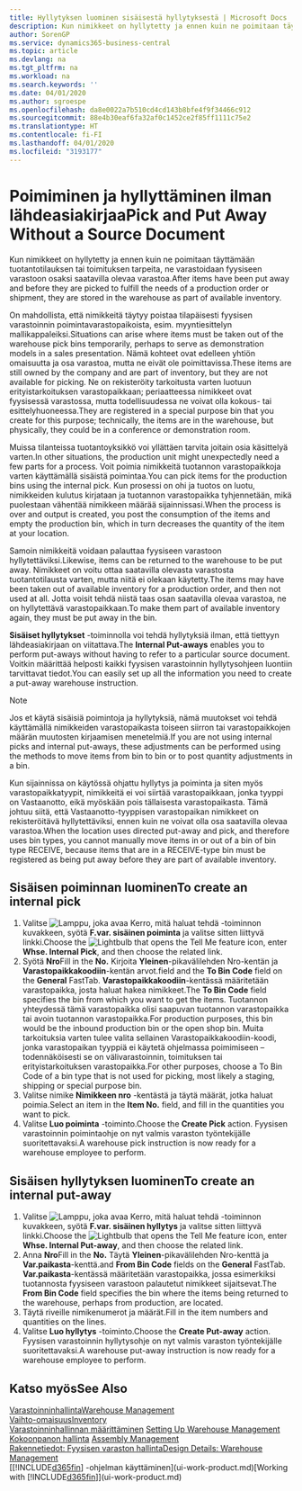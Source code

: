 ```yaml
---
title: Hyllytyksen luominen sisäisestä hyllytyksestä | Microsoft Docs
description: Kun nimikkeet on hyllytetty ja ennen kuin ne poimitaan täyttämään tuotantotilauksen tai toimituksen tarpeita, ne varastoidaan fyysiseen varastoon osaksi saatavilla olevaa varastoa.
author: SorenGP
ms.service: dynamics365-business-central
ms.topic: article
ms.devlang: na
ms.tgt_pltfrm: na
ms.workload: na
ms.search.keywords: ''
ms.date: 04/01/2020
ms.author: sgroespe
ms.openlocfilehash: da8e0022a7b510cd4cd143b8bfe4f9f34466c912
ms.sourcegitcommit: 88e4b30eaf6fa32af0c1452ce2f85ff1111c75e2
ms.translationtype: HT
ms.contentlocale: fi-FI
ms.lasthandoff: 04/01/2020
ms.locfileid: "3193177"
---
```

# <a name="pick-and-put-away-without-a-source-document"></a><span data-ttu-id="875e1-103">Poimiminen ja hyllyttäminen ilman lähdeasiakirjaa</span><span class="sxs-lookup"><span data-stu-id="875e1-103">Pick and Put Away Without a Source Document</span></span>
<span data-ttu-id="875e1-104">Kun nimikkeet on hyllytetty ja ennen kuin ne poimitaan täyttämään tuotantotilauksen tai toimituksen tarpeita, ne varastoidaan fyysiseen varastoon osaksi saatavilla olevaa varastoa.</span><span class="sxs-lookup"><span data-stu-id="875e1-104">After items have been put away and before they are picked to fulfill the needs of a production order or shipment, they are stored in the warehouse as part of available inventory.</span></span>  

<span data-ttu-id="875e1-105">On mahdollista, että nimikkeitä täytyy poistaa tilapäisesti fyysisen varastoinnin poimintavarastopaikoista, esim. myyntiesittelyn mallikappaleiksi.</span><span class="sxs-lookup"><span data-stu-id="875e1-105">Situations can arise where items must be taken out of the warehouse pick bins temporarily, perhaps to serve as demonstration models in a sales presentation.</span></span> <span data-ttu-id="875e1-106">Nämä kohteet ovat edelleen yhtiön omaisuutta ja osa varastoa, mutta ne eivät ole poimittavissa.</span><span class="sxs-lookup"><span data-stu-id="875e1-106">These items are still owned by the company and are part of inventory, but they are not available for picking.</span></span> <span data-ttu-id="875e1-107">Ne on rekisteröity tarkoitusta varten luotuun erityistarkoituksen varastopaikkaan; periaatteessa nimikkeet ovat fyysisessä varastossa, mutta todellisuudessa ne voivat olla kokous- tai esittelyhuoneessa.</span><span class="sxs-lookup"><span data-stu-id="875e1-107">They are registered in a special purpose bin that you create for this purpose; technically, the items are in the warehouse, but physically, they could be in a conference or demonstration room.</span></span>  

<span data-ttu-id="875e1-108">Muissa tilanteissa tuotantoyksikkö voi yllättäen tarvita joitain osia käsittelyä varten.</span><span class="sxs-lookup"><span data-stu-id="875e1-108">In other situations, the production unit might unexpectedly need a few parts for a process.</span></span> <span data-ttu-id="875e1-109">Voit poimia nimikkeitä tuotannon varastopaikkoja varten käyttämällä sisäistä poimintaa.</span><span class="sxs-lookup"><span data-stu-id="875e1-109">You can pick items for the production bins using the internal pick.</span></span> <span data-ttu-id="875e1-110">Kun prosessi on ohi ja tuotos on luotu, nimikkeiden kulutus kirjataan ja tuotannon varastopaikka tyhjennetään, mikä puolestaan vähentää nimikkeen määrää sijainnissasi.</span><span class="sxs-lookup"><span data-stu-id="875e1-110">When the process is over and output is created, you post the consumption of the items and empty the production bin, which in turn decreases the quantity of the item at your location.</span></span>  

<span data-ttu-id="875e1-111">Samoin nimikkeitä voidaan palauttaa fyysiseen varastoon hyllytettäviksi.</span><span class="sxs-lookup"><span data-stu-id="875e1-111">Likewise, items can be returned to the warehouse to be put away.</span></span> <span data-ttu-id="875e1-112">Nimikkeet on voitu ottaa saatavilla olevasta varastosta tuotantotilausta varten, mutta niitä ei olekaan käytetty.</span><span class="sxs-lookup"><span data-stu-id="875e1-112">The items may have been taken out of available inventory for a production order, and then not used at all.</span></span> <span data-ttu-id="875e1-113">Jotta voisit tehdä niistä taas osan saatavilla olevaa varastoa, ne on hyllytettävä varastopaikkaan.</span><span class="sxs-lookup"><span data-stu-id="875e1-113">To make them part of available inventory again, they must be put away in the bin.</span></span>  

<span data-ttu-id="875e1-114">**Sisäiset hyllytykset** -toiminnolla voi tehdä hyllytyksiä ilman, että tiettyyn lähdeasiakirjaan on viitattava.</span><span class="sxs-lookup"><span data-stu-id="875e1-114">The **Internal Put-aways** enables you to perform put-aways without having to refer to a particular source document.</span></span> <span data-ttu-id="875e1-115">Voitkin määrittää helposti kaikki fyysisen varastoinnin hyllytysohjeen luontiin tarvittavat tiedot.</span><span class="sxs-lookup"><span data-stu-id="875e1-115">You can easily set up all the information you need to create a put-away warehouse instruction.</span></span>  

> [!NOTE]  
>  <span data-ttu-id="875e1-116">Jos et käytä sisäisiä poimintoja ja hyllytyksiä, nämä muutokset voi tehdä käyttämällä nimikkeiden varastopaikasta toiseen siirron tai varastopaikkojen määrän muutosten kirjaamisen menetelmiä.</span><span class="sxs-lookup"><span data-stu-id="875e1-116">If you are not using internal picks and internal put-aways, these adjustments can be performed using the methods to move items from bin to bin or to post quantity adjustments in a bin.</span></span>  
>   
>  <span data-ttu-id="875e1-117">Kun sijainnissa on käytössä ohjattu hyllytys ja poiminta ja siten myös varastopaikkatyypit, nimikkeitä ei voi siirtää varastopaikkaan, jonka tyyppi on Vastaanotto, eikä myöskään pois tällaisesta varastopaikasta. Tämä johtuu siitä, että Vastaanotto-tyyppisen varastopaikan nimikkeet on rekisteröitävä hyllytettäviksi, ennen kuin ne voivat olla osa saatavilla olevaa varastoa.</span><span class="sxs-lookup"><span data-stu-id="875e1-117">When the location uses directed put-away and pick, and therefore uses bin types, you cannot manually move items in or out of a bin of bin type RECEIVE, because items that are in a RECEIVE-type bin must be registered as being put away before they are part of available inventory.</span></span>  

## <a name="to-create-an-internal-pick"></a><span data-ttu-id="875e1-118">Sisäisen poiminnan luominen</span><span class="sxs-lookup"><span data-stu-id="875e1-118">To create an internal pick</span></span>  
1.  <span data-ttu-id="875e1-119">Valitse ![Lamppu, joka avaa Kerro, mitä haluat tehdä -toiminnon](media/ui-search/search_small.png "Kerro, mitä haluat tehdä") kuvakkeen, syötä **F.var. sisäinen poiminta** ja valitse sitten liittyvä linkki.</span><span class="sxs-lookup"><span data-stu-id="875e1-119">Choose the ![Lightbulb that opens the Tell Me feature](media/ui-search/search_small.png "Tell me what you want to do") icon, enter **Whse. Internal Pick**, and then choose the related link.</span></span>  
2.  <span data-ttu-id="875e1-120">Syötä **Nro**</span><span class="sxs-lookup"><span data-stu-id="875e1-120">Fill in the **No.**</span></span> <span data-ttu-id="875e1-121">Kirjoita **Yleinen**-pikavälilehden Nro-kentän ja **Varastopaikkakoodiin**-kentän arvot.</span><span class="sxs-lookup"><span data-stu-id="875e1-121">field and the **To Bin Code** field on the **General** FastTab.</span></span> <span data-ttu-id="875e1-122">**Varastopaikkakoodiin**-kentässä määritetään varastopaikka, josta haluat hakea nimikkeet.</span><span class="sxs-lookup"><span data-stu-id="875e1-122">The **To Bin Code** field specifies the bin from which you want to get the items.</span></span> <span data-ttu-id="875e1-123">Tuotannon yhteydessä tämä varastopaikka olisi saapuvan tuotannon varastopaikka tai avoin tuotannon varastopaikka.</span><span class="sxs-lookup"><span data-stu-id="875e1-123">For production purposes, this bin would be the inbound production bin or the open shop bin.</span></span> <span data-ttu-id="875e1-124">Muita tarkoituksia varten tulee valita sellainen Varastopaikkakoodiin-koodi, jonka varastopaikan tyyppiä ei käytetä ohjelmassa poimimiseen – todennäköisesti se on välivarastoinnin, toimituksen tai erityistarkoituksen varastopaikka.</span><span class="sxs-lookup"><span data-stu-id="875e1-124">For other purposes, choose a To Bin Code of a bin type that is not used for picking, most likely a staging, shipping or special purpose bin.</span></span>  
3.  <span data-ttu-id="875e1-125">Valitse nimike **Nimikkeen nro** -kentästä ja täytä määrät, jotka haluat poimia.</span><span class="sxs-lookup"><span data-stu-id="875e1-125">Select an item in the **Item No.** field, and fill in the quantities you want to pick.</span></span>  
4. <span data-ttu-id="875e1-126">Valitse **Luo poiminta** -toiminto.</span><span class="sxs-lookup"><span data-stu-id="875e1-126">Choose the **Create Pick** action.</span></span> <span data-ttu-id="875e1-127">Fyysisen varastoinnin poimintaohje on nyt valmis varaston työntekijälle suoritettavaksi.</span><span class="sxs-lookup"><span data-stu-id="875e1-127">A warehouse pick instruction is now ready for a warehouse employee to perform.</span></span>  

## <a name="to-create-an-internal-put-away"></a><span data-ttu-id="875e1-128">Sisäisen hyllytyksen luominen</span><span class="sxs-lookup"><span data-stu-id="875e1-128">To create an internal put-away</span></span>  
1.  <span data-ttu-id="875e1-129">Valitse ![Lamppu, joka avaa Kerro, mitä haluat tehdä -toiminnon](media/ui-search/search_small.png "Kerro, mitä haluat tehdä") kuvakkeen, syötä **F.var. sisäinen hyllytys** ja valitse sitten liittyvä linkki.</span><span class="sxs-lookup"><span data-stu-id="875e1-129">Choose the ![Lightbulb that opens the Tell Me feature](media/ui-search/search_small.png "Tell me what you want to do") icon, enter **Whse. Internal Put-away**, and then choose the related link.</span></span>  
2.  <span data-ttu-id="875e1-130">Anna **Nro**</span><span class="sxs-lookup"><span data-stu-id="875e1-130">Fill in the **No.**</span></span> <span data-ttu-id="875e1-131">Täytä **Yleinen**-pikavälilehden Nro-kenttä ja **Var.paikasta**-kenttä.</span><span class="sxs-lookup"><span data-stu-id="875e1-131">and **From Bin Code** fields on the **General** FastTab.</span></span> <span data-ttu-id="875e1-132">**Var.paikasta**-kentässä määritetään varastopaikka, jossa esimerkiksi tuotannosta fyysiseen varastoon palautetut nimikkeet sijaitsevat.</span><span class="sxs-lookup"><span data-stu-id="875e1-132">The **From Bin Code** field specifies the bin where the items being returned to the warehouse, perhaps from production, are located.</span></span>  
3.  <span data-ttu-id="875e1-133">Täytä riveille nimikenumerot ja määrät.</span><span class="sxs-lookup"><span data-stu-id="875e1-133">Fill in the item numbers and quantities on the lines.</span></span>  
4.  <span data-ttu-id="875e1-134">Valitse **Luo hyllytys** -toiminto.</span><span class="sxs-lookup"><span data-stu-id="875e1-134">Choose the **Create Put-away** action.</span></span> <span data-ttu-id="875e1-135">Fyysisen varastoinnin hyllytysohje on nyt valmis varaston työntekijälle suoritettavaksi.</span><span class="sxs-lookup"><span data-stu-id="875e1-135">A warehouse put-away instruction is now ready for a warehouse employee to perform.</span></span>  

## <a name="see-also"></a><span data-ttu-id="875e1-136">Katso myös</span><span class="sxs-lookup"><span data-stu-id="875e1-136">See Also</span></span>  
[<span data-ttu-id="875e1-137">Varastoinninhallinta</span><span class="sxs-lookup"><span data-stu-id="875e1-137">Warehouse Management</span></span>](warehouse-manage-warehouse.md)  
[<span data-ttu-id="875e1-138">Vaihto-omaisuus</span><span class="sxs-lookup"><span data-stu-id="875e1-138">Inventory</span></span>](inventory-manage-inventory.md)  
<span data-ttu-id="875e1-139">[Varastoinninhallinnan määrittäminen](warehouse-setup-warehouse.md)   </span><span class="sxs-lookup"><span data-stu-id="875e1-139">[Setting Up Warehouse Management](warehouse-setup-warehouse.md)   </span></span>  
<span data-ttu-id="875e1-140">[Kokoonpanon hallinta](assembly-assemble-items.md)  </span><span class="sxs-lookup"><span data-stu-id="875e1-140">[Assembly Management](assembly-assemble-items.md)  </span></span>  
[<span data-ttu-id="875e1-141">Rakennetiedot: Fyysisen varaston hallinta</span><span class="sxs-lookup"><span data-stu-id="875e1-141">Design Details: Warehouse Management</span></span>](design-details-warehouse-management.md)  
<span data-ttu-id="875e1-142">[[!INCLUDE[d365fin](includes/d365fin_md.md)] -ohjelman käyttäminen](ui-work-product.md)</span><span class="sxs-lookup"><span data-stu-id="875e1-142">[Working with [!INCLUDE[d365fin](includes/d365fin_md.md)]](ui-work-product.md)</span></span>
